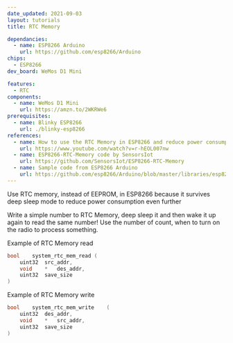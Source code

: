 ```yaml
---
date_updated: 2021-09-03
layout: tutorials
title: RTC Memory

dependancies:
  - name: ESP8266 Arduino
    url: https://github.com/esp8266/Arduino
chips:
  - ESP8266
dev_board: WeMos D1 Mini

features:
  - RTC
components:
  - name: WeMos D1 Mini
    url: https://amzn.to/2WKRWe6
prerequisites:
  - name: Blinky ESP8266
    url: ./blinky-esp8266
references:
  - name: How to use the RTC Memory in ESP8266 and reduce power consumption
    url: https://www.youtube.com/watch?v=r-hEOL007nw
  - name: ESP8266-RTC-Memory code by SensorsIot
    url: https://github.com/SensorsIot/ESP8266-RTC-Memory
  - name: Sample code from ESP8266 Arduino
    url: https://github.com/esp8266/Arduino/blob/master/libraries/esp8266/examples/RTCUserMemory/RTCUserMemory.ino
---
```


Use RTC memory, instead of EEPROM, in ESP8266 because it survives deep sleep mode to reduce power consumption even further

Write a simple number to RTC Memory, deep sleep it and then wake it up again to read the same number! Use the number of count, when to turn on the radio to process something.

Example of RTC Memory read

```c
bool	system_rtc_mem_read	(
	uint32	src_addr,
	void	*	des_addr,
	uint32	save_size
)
```

Example of  RTC Memory write

```c
bool	system_rtc_mem_write	(
	uint32	des_addr,
	void	*	src_addr,
	uint32	save_size
)
```
